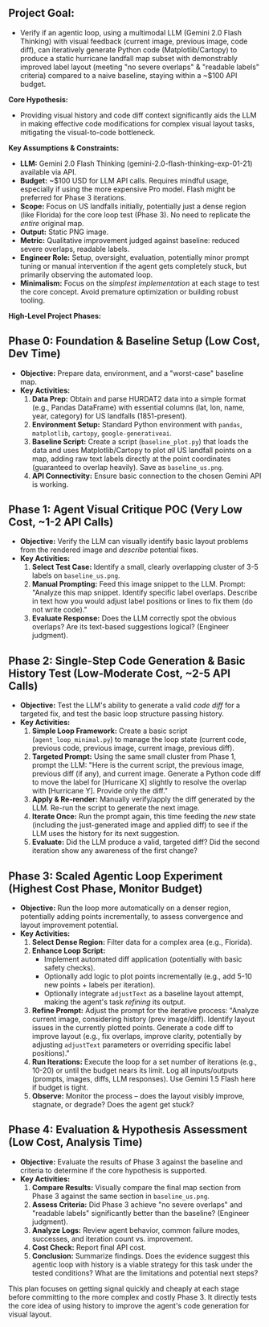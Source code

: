 ## **Project Goal:**

*   Verify if an agentic loop, using a multimodal LLM (Gemini 2.0 Flash Thinking) with visual feedback (current image, previous image, code diff), can iteratively generate Python code (Matplotlib/Cartopy) to produce a static hurricane landfall map subset with demonstrably improved label layout (meeting "no severe overlaps" & "readable labels" criteria) compared to a naive baseline, staying within a ~$100 API budget.

**Core Hypothesis:**

*   Providing visual history and code diff context significantly aids the LLM in making effective code modifications for complex visual layout tasks, mitigating the visual-to-code bottleneck.

**Key Assumptions & Constraints:**

*   **LLM:** Gemini 2.0 Flash Thinking (gemini-2.0-flash-thinking-exp-01-21) available via API.
*   **Budget:** ~$100 USD for LLM API calls. Requires mindful usage, especially if using the more expensive Pro model. Flash might be preferred for Phase 3 iterations.
*   **Scope:** Focus on US landfalls initially, potentially just a dense region (like Florida) for the core loop test (Phase 3). No need to replicate the *entire* original map.
*   **Output:** Static PNG image.
*   **Metric:** Qualitative improvement judged against baseline: reduced severe overlaps, readable labels.
*   **Engineer Role:** Setup, oversight, evaluation, potentially minor prompt tuning or manual intervention if the agent gets completely stuck, but primarily observing the automated loop.
*   **Minimalism:** Focus on the *simplest implementation* at each stage to test the core concept. Avoid premature optimization or building robust tooling.

**High-Level Project Phases:**

## **Phase 0: Foundation & Baseline Setup (Low Cost, Dev Time)**

*   **Objective:** Prepare data, environment, and a "worst-case" baseline map.
*   **Key Activities:**
    1.  **Data Prep:** Obtain and parse HURDAT2 data into a simple format (e.g., Pandas DataFrame) with essential columns (lat, lon, name, year, category) for US landfalls (1851-present).
    2.  **Environment Setup:** Standard Python environment with `pandas`, `matplotlib`, `cartopy`, `google-generativeai`.
    3.  **Baseline Script:** Create a script (`baseline_plot.py`) that loads the data and uses Matplotlib/Cartopy to plot *all* US landfall points on a map, adding raw text labels directly at the point coordinates (guaranteed to overlap heavily). Save as `baseline_us.png`.
    4.  **API Connectivity:** Ensure basic connection to the chosen Gemini API is working.

## **Phase 1: Agent Visual Critique POC (Very Low Cost, ~1-2 API Calls)**

*   **Objective:** Verify the LLM can visually identify basic layout problems from the rendered image and *describe* potential fixes.
*   **Key Activities:**
    1.  **Select Test Case:** Identify a small, clearly overlapping cluster of 3-5 labels on `baseline_us.png`.
    2.  **Manual Prompting:** Feed this image snippet to the LLM. Prompt: "Analyze this map snippet. Identify specific label overlaps. Describe in text how you would adjust label positions or lines to fix them (do not write code)."
    3.  **Evaluate Response:** Does the LLM correctly spot the obvious overlaps? Are its text-based suggestions logical? (Engineer judgment).

## **Phase 2: Single-Step Code Generation & Basic History Test (Low-Moderate Cost, ~2-5 API Calls)**

*   **Objective:** Test the LLM's ability to generate a valid *code diff* for a targeted fix, and test the basic loop structure passing history.
*   **Key Activities:**
    1.  **Simple Loop Framework:** Create a basic script (`agent_loop_minimal.py`) to manage the loop state (current code, previous code, previous image, current image, previous diff).
    2.  **Targeted Prompt:** Using the same small cluster from Phase 1, prompt the LLM: "Here is the current script, the previous image, previous diff (if any), and current image. Generate a Python code diff to move the label for [Hurricane X] slightly to resolve the overlap with [Hurricane Y]. Provide only the diff."
    3.  **Apply & Re-render:** Manually verify/apply the diff generated by the LLM. Re-run the script to generate the next image.
    4.  **Iterate Once:** Run the prompt again, this time feeding the *new* state (including the just-generated image and applied diff) to see if the LLM uses the history for its next suggestion.
    5.  **Evaluate:** Did the LLM produce a valid, targeted diff? Did the second iteration show any awareness of the first change?

## **Phase 3: Scaled Agentic Loop Experiment (Highest Cost Phase, Monitor Budget)**

*   **Objective:** Run the loop more automatically on a denser region, potentially adding points incrementally, to assess convergence and layout improvement potential.
*   **Key Activities:**
    1.  **Select Dense Region:** Filter data for a complex area (e.g., Florida).
    2.  **Enhance Loop Script:**
        *   Implement automated diff application (potentially with basic safety checks).
        *   Optionally add logic to plot points incrementally (e.g., add 5-10 new points + labels per iteration).
        *   Optionally integrate `adjustText` as a baseline layout attempt, making the agent's task *refining* its output.
    3.  **Refine Prompt:** Adjust the prompt for the iterative process: "Analyze current image, considering history (prev image/diff). Identify layout issues in the currently plotted points. Generate a code diff to improve layout (e.g., fix overlaps, improve clarity, potentially by adjusting `adjustText` parameters or overriding specific label positions)."
    4.  **Run Iterations:** Execute the loop for a set number of iterations (e.g., 10-20) or until the budget nears its limit. Log all inputs/outputs (prompts, images, diffs, LLM responses). Use Gemini 1.5 Flash here if budget is tight.
    5.  **Observe:** Monitor the process – does the layout visibly improve, stagnate, or degrade? Does the agent get stuck?

## **Phase 4: Evaluation & Hypothesis Assessment (Low Cost, Analysis Time)**

*   **Objective:** Evaluate the results of Phase 3 against the baseline and criteria to determine if the core hypothesis is supported.
*   **Key Activities:**
    1.  **Compare Results:** Visually compare the final map section from Phase 3 against the same section in `baseline_us.png`.
    2.  **Assess Criteria:** Did Phase 3 achieve "no severe overlaps" and "readable labels" significantly better than the baseline? (Engineer judgment).
    3.  **Analyze Logs:** Review agent behavior, common failure modes, successes, and iteration count vs. improvement.
    4.  **Cost Check:** Report final API cost.
    5.  **Conclusion:** Summarize findings. Does the evidence suggest this agentic loop with history is a viable strategy for this task under the tested conditions? What are the limitations and potential next steps?

This plan focuses on getting signal quickly and cheaply at each stage before committing to the more complex and costly Phase 3. It directly tests the core idea of using history to improve the agent's code generation for visual layout.